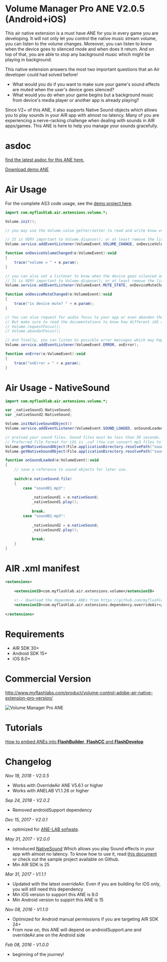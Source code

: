 # Volume Manager Pro ANE V2.0.5 (Android+iOS)
This air native extension is a must have ANE for you in every game you are developing. It will not only let you control the native music stream volume, you can listen to the volume changes. Moreover, you can listen to know when the device goes to silenced mode and when does it return. And on top of that, you are able to stop any background music which might be playing in background.

This native extension answers the most two important questions that an Air developer could had solved before!
- What would you do if you want to make sure your game's sound effects are muted when the user's device goes silenced?
- What would you do when your game begins but a background music from device's media player or another app is already playing?

Since V2+ of this ANE, it also supports Native Sound objects which allows you to play sounds in your AIR app with almost no latency. Many of you are experiencing a nerve-racking challenge when dealing with sounds in AIR apps/games. This ANE is here to help you manage your sounds gracefully. 

# asdoc
[find the latest asdoc for this ANE here.](http://myflashlab.github.io/asdoc/com/myflashlab/air/extensions/volume/package-detail.html)

[Download demo ANE](https://github.com/myflashlab/VolumePro-ANE/tree/master/AIR/lib)

# Air Usage
For the complete AS3 code usage, see the [demo project here](https://github.com/myflashlab/VolumePro-ANE/blob/master/AIR/src/Main.as).

```actionscript
import com.myflashlab.air.extensions.volume.*;

Volume.init();

// you may use the Volume.value getter/setter to read and write know volume values. it must be a number between 0 and 1

// It is VERY important to Volume.dispose(); or at least remove the listener when you're closing your app
Volume.service.addEventListener(VolumeEvent.VOLUME_CHANGE, onDeviceVolumeChanged);

function onDeviceVolumeChanged(e:VolumeEvent):void
{
	trace("volume = " + e.param);
}

// you can also set a listener to know when the device goes silenced and when it comes back to normal
// It is VERY important to Volume.dispose(); or at least remove the listener when you're closing your app
Volume.service.addEventListener(VolumeEvent.MUTE_STATE, onDeviceMuteChanged);

function onDeviceMuteChanged(e:VolumeEvent):void
{
	trace("is device mute? " + e.param);
}

// You can also request for audio focus to your app or even abandon the focus from your app with the following command:
// But make sure to read the documentations to know how different iOS and Android would react on this method.
// Volume.requestFocus();
// Volume.abandonFocus();

// And finally, you can listen to possible error messages which may happen on iOS side.
Volume.service.addEventListener(VolumeEvent.ERROR, onError);

function onError(e:VolumeEvent):void
{
	trace("onError = " + e.param);
}
```
# Air Usage - NativeSound
```actionscript
import com.myflashlab.air.extensions.volume.*;

var _nativeSound1:NativeSound;
var _nativeSound2:NativeSound;

Volume.initNativeSoundObject()
Volume.service.addEventListener(VolumeEvent.SOUND_LOADED, onSoundLoaded);

// preload your sound files. Sound files must be less than 30 seconds.
// Preferred file format for iOS is .caf (You can convert mp3 files to .caf very easily. just Google it.
Volume.getNativeSoundObject(File.applicationDirectory.resolvePath("sound01.mp3"));
Volume.getNativeSoundObject(File.applicationDirectory.resolvePath("sound02.mp3"));

function onSoundLoaded(e:VolumeEvent):void
{
	// save a reference to sound objects for later use.
		
	switch(e.nativeSound.file)
	{
		case "sound01.mp3":
				
			_nativeSound1 = e.nativeSound;
			_nativeSound1.play();
			
			break;
		case "sound02.mp3":
			
			_nativeSound2 = e.nativeSound;
			_nativeSound2.play();
			
			break;
	}
}

```

# AIR .xml manifest
```xml
<extensions>
	
	<extensionID>com.myflashlab.air.extensions.volume</extensionID>
	
	<!-- download the dependency ANEs from https://github.com/myflashlab/common-dependencies-ANE -->
	<extensionID>com.myflashlab.air.extensions.dependency.overrideAir</extensionID>
	
</extensions>
```

# Requirements
* AIR SDK 30+
* Android SDK 15+
* iOS 8.0+

# Commercial Version
http://www.myflashlabs.com/product/volume-control-adobe-air-native-extension-pro-version/

![Volume Manager Pro ANE](https://www.myflashlabs.com/wp-content/uploads/2016/02/product_adobe-air-ane-extension-volume-manager-pro-595x738.jpg)

# Tutorials
[How to embed ANEs into **FlashBuilder**, **FlashCC** and **FlashDevelop**](https://www.youtube.com/watch?v=Oubsb_3F3ec&list=PL_mmSjScdnxnSDTMYb1iDX4LemhIJrt1O)  

# Changelog
*Nov 18, 2018 - V2.0.5*
* Works with OverrideAir ANE V5.6.1 or higher
* Works with ANELAB V1.1.26 or higher

*Sep 24, 2018 - V2.0.2*
* Removed androidSupport dependency

*Dec 15, 2017 - V2.0.1*
* optimized for [ANE-LAB sofwate](https://github.com/myflashlab/ANE-LAB).

*May 31, 2017 - V2.0.0*
* Introduced [NativeSound](http://myflashlab.github.io/asdoc/com/myflashlab/air/extensions/volume/NativeSound.html) Which allows you play Sound effects in your app with almost no latency. To know how to use it, read [this document](http://myflashlab.github.io/asdoc/com/myflashlab/air/extensions/volume/Volume.html#getNativeSoundObject()) or check out the sample project available on Github.
* Min AIR SDK is 25

*Mar 31, 2017 - V1.1.1*
* Updated with the latest overrideAir. Even if you are building for iOS only, you will still need this dependency
* Min iOS version to support this ANE is 8.0
* Min Android version to suppirt this ANE is 15

*Nov 08, 2016 - V1.1.0*
* Optimized for Android manual permissions if you are targeting AIR SDK 24+
* From now on, this ANE will depend on androidSupport.ane and overrideAir.ane on the Android side

*Feb 08, 2016 - V1.0.0*
* beginning of the journey!
